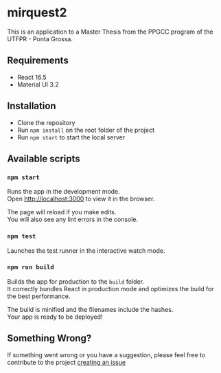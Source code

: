 # mirquest2

This is an application to a Master Thesis from the PPGCC program of the UTFPR - Ponta Grossa.

## Requirements

- React 16.5
- Material UI 3.2

## Installation

- Clone the repository
- Run `npm install` on the root folder of the project
- Run `npm start` to start the local server

## Available scripts
### `npm start`

Runs the app in the development mode.<br>
Open [http://localhost:3000](http://localhost:3000) to view it in the browser.

The page will reload if you make edits.<br>
You will also see any lint errors in the console.

### `npm test`

Launches the test runner in the interactive watch mode.<br>

### `npm run build`

Builds the app for production to the `build` folder.<br>
It correctly bundles React in production mode and optimizes the build for the best performance.

The build is minified and the filenames include the hashes.<br>
Your app is ready to be deployed!

## Something Wrong?

If something went wrong or you have a suggestion, please feel free to contribute to the project [creating an issue](https://github.com/marciogurka/mirquest2/issues)

